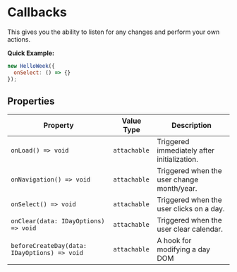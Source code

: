 # Callbacks

This gives you the ability to listen for any changes and perform your own actions.

**Quick Example:**

```js
new HelloWeek({
  onSelect: () => {}
});
```

## Properties

| Property                                     | Value Type   | Description                                 |
| -------------------------------------------- | ------------ | ------------------------------------------- |
| `onLoad() => void`                           | `attachable` | Triggered immediately after initialization. |
| `onNavigation() => void`                     | `attachable` | Triggered when the user change month/year.  |
| `onSelect() => void`                         | `attachable` | Triggered when the user clicks on a day.    |
| `onClear(data: IDayOptions) => void`         | `attachable` | Triggered when the user clear calendar.     |
| `beforeCreateDay(data: IDayOptions) => void` | `attachable` | A hook for modifying a day DOM              |
